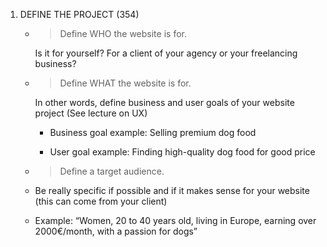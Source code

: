 <!-- ^This notes are to be use with the provided slides -->

1. DEFINE THE PROJECT (354)

   - > Define WHO the website is for.

     Is it for yourself? For a client of your agency or your freelancing business?

   - > Define WHAT the website is for.

     In other words, define business and user goals of your website project (See lecture on UX)

     - Business goal example: Selling premium dog food

     - User goal example: Finding high-quality dog food for good price

   - > Define a target audience.

   - Be really specific if possible and if it
     makes sense for your website (this can come from your client)

   - Example: “Women, 20 to 40 years old, living in Europe, earning over 2000€/month, with a passion for dogs”
